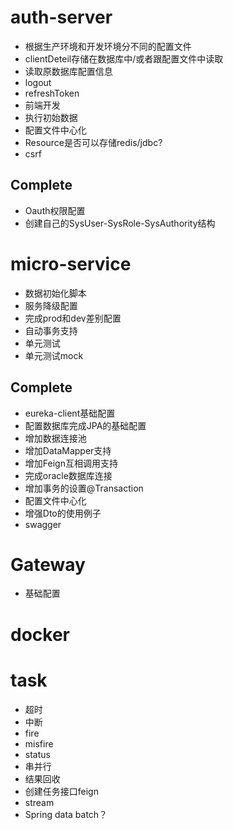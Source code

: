 # auth-server
* 根据生产环境和开发环境分不同的配置文件
* clientDeteil存储在数据库中/或者跟配置文件中读取
* 读取原数据库配置信息
* logout
* refreshToken
* 前端开发
* 执行初始数据
* 配置文件中心化
* Resource是否可以存储redis/jdbc?
* csrf

## Complete
* Oauth权限配置
* 创建自己的SysUser-SysRole-SysAuthority结构

# micro-service
* 数据初始化脚本
* 服务降级配置
* 完成prod和dev差别配置
* 自动事务支持
* 单元测试
* 单元测试mock

## Complete
* eureka-client基础配置
* 配置数据库完成JPA的基础配置
* 增加数据连接池
* 增加DataMapper支持
* 增加Feign互相调用支持
* 完成oracle数据库连接
* 增加事务的设置@Transaction
* 配置文件中心化
* 增强Dto的使用例子
* swagger

# Gateway
* 基础配置

# docker

# task
* 超时
* 中断
* fire
* misfire
* status
* 串并行
* 结果回收
* 创建任务接口feign
* stream
* Spring data batch？